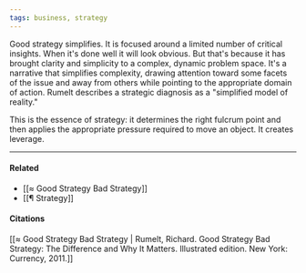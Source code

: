 ```yaml
---
tags: business, strategy
---
```


Good strategy simplifies. It is focused around a limited number of critical insights. When it's done well it will look obvious. But that's because it has brought clarity and simplicity to a complex, dynamic problem space. It's a narrative that simplifies complexity, drawing attention toward some facets of the issue and away from others while pointing to the appropriate domain of action. Rumelt describes a strategic diagnosis as a "simplified model of reality."

This is the essence of strategy: it determines the right fulcrum point and then applies the appropriate pressure required to move an object. It creates leverage.

---
#### Related
- [[≈ Good Strategy Bad Strategy]]
- [[¶ Strategy]]

#### Citations

[[≈ Good Strategy Bad Strategy | Rumelt, Richard. Good Strategy Bad Strategy: The Difference and Why It Matters. Illustrated edition. New York: Currency, 2011.]]